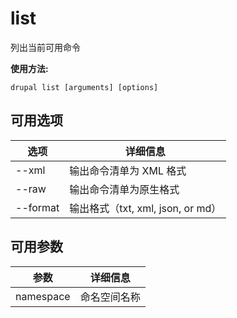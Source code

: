 # list
列出当前可用命令

**使用方法:**
```
drupal list [arguments] [options]
```

## 可用选项
选项 | 详细信息
-------|-------------
--xml | 输出命令清单为 XML 格式
--raw | 输出命令清单为原生格式
--format | 输出格式（txt, xml, json, or md）

## 可用参数
参数 | 详细信息
---------|-------------
namespace | 命名空间名称
